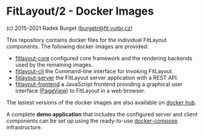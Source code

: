 FitLayout/2 - Docker Images
===========================

(c) 2015-2021 Radek Burget (burgetr@fit.vutbr.cz)

This repository contains docker files for the individual FitLayout components. The following docker images are provided:

- [fitlayout-core](https://github.com/FitLayout/docker-images/tree/main/fitlayout-core) configured core framework and the rendering backends used by the remaining images.
- [fitlayout-cli](https://github.com/FitLayout/docker-images/tree/main/fitlayout-cli) the Command-line interface for invoking FitLayout.
- [fitlayout-server](https://github.com/FitLayout/docker-images/tree/main/fitlayout-cli) the FitLayout server application with a REST API.
- [fitlayout-frontend](https://github.com/FitLayout/docker-images/tree/main/fitlayout-frontend) a JavaScript frontend providing a graphical user interface ([PageView](https://github.com/FitLayout/PageView)) to FitLayout in a web browser.

The lastest versions of the docker images are also available on [docker hub](https://hub.docker.com/u/fitlayout).

A complete **demo application** that includes the configured server and client components can be set up using the ready-to-use [docker-compose](https://github.com/FitLayout/docker-images/tree/main/docker-compose) infrastructure.
